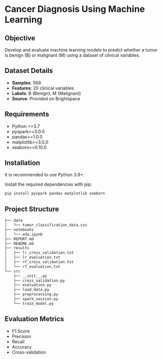# Cancer Diagnosis Using Machine Learning

## Objective
Develop and evaluate machine learning models to predict whether a tumor is benign (B) or malignant (M) using a dataset of clinical variables.

## Dataset Details
- **Samples**: 569
- **Features**: 20 clinical variables
- **Labels**: B (Benign), M (Malignant)
- **Source**: Provided on Brightspace

## Requirements
- Python >=3.7
- pyspark>=3.0.0
- pandas>=1.0.0
- matplotlib>=3.0.0
- seaborn>=0.10.0


## Installation

It is recommended to use Python 3.9+.

Install the required dependencies with pip:

```bash
pip install pyspark pandas matplotlib seaborn
```

## Project Structure
```md
├── data
│   └── tumor_classification_data.csv
├── notebooks
│   └── eda.ipynb
├── REPORT.md
├── README.md
├── results
│   ├── lr_cross_validation.txt
│   ├── lr_evaluation.txt
│   ├── rf_cross_validation.txt
│   └── rf_evaluation.txt
└── src
    ├── __init__.py
    ├── cross_validation.py
    ├── evaluation.py
    ├── load_data.py
    ├── preprocessing.py
    ├── spark_session.py
    └── train_model.py
```

## Evaluation Metrics 
  - F1 Score
  - Precision
  - Recall
  - Accuracy
  - Cross-validation



